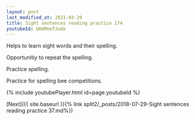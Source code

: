 ```yaml
---
layout: post
last_modified_at: 2021-03-29
title: Sight sentences reading practice 174
youtubeId: bH4MoeTJuGk
---
```

 
 
Helps to learn sight words and their spelling.

Opportunitiy to repeat the spelling. 

Practice spelling. 
 
Practice for spelling bee competitions. 
 
{% include youtubePlayer.html id=page.youtubeId %}
 
 

[Next]({{ site.baseurl }}{% link  split2/_posts/2018-07-29-Sight sentences reading practice 37.md%})
 
